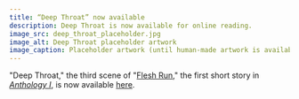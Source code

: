 ```yaml
---
title: “Deep Throat” now available
description: Deep Throat is now available for online reading.
image_src: deep_throat_placeholder.jpg
image_alt: Deep Throat placeholder artwork
image_caption: Placeholder artwork (until human-made artwork is available) generated by Schizoid Nightmares on May 2, 2023, using <a href='https://creator.nightcafe.studio/creation/UsIEwwLkld5GY198R04z' target='_blank'>NightCafe</a> (Stable Diffusion v1.5), licensed under <a href='https://creativecommons.org/publicdomain/zero/1.0/' target='_blank'>CC0 1.0</a>.
---
```


"Deep Throat," the third scene of "[Flesh Run](/anthology-i/flesh-run/)," the first short story in *[Anthology I](/anthology-i/)*, is now available [here](/anthology-i/flesh-run/deep-throat).